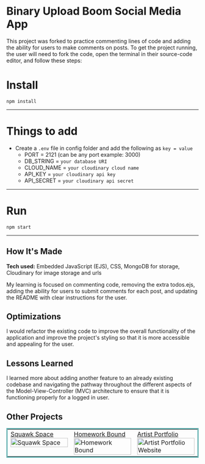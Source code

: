 # Binary Upload Boom Social Media App
This project was forked to practice commenting lines of code and adding the ability for users to make comments on posts. To get the project running, the user will need to fork the code, open the terminal in their source-code editor, and follow these steps:

# Install

`npm install`

---

# Things to add

- Create a `.env` file in config folder and add the following as `key = value`
  - PORT = 2121 (can be any port example: 3000)
  - DB_STRING = `your database URI`
  - CLOUD_NAME = `your cloudinary cloud name`
  - API_KEY = `your cloudinary api key`
  - API_SECRET = `your cloudinary api secret`

---

# Run

`npm start`

---

## How It's Made

**Tech used:** Embedded JavaScript (EJS), CSS, MongoDB for storage, Cloudinary for image storage and urls

My learning is focused on commenting code, removing the extra todos.ejs, adding the ability for users to submit comments for each post, and updating the README with clear instructions for the user. 

## Optimizations
I would refactor the existing code to improve the overall functionality of the application and improve the project's styling so that it is more accessible and appealing for the user.  

## Lessons Learned
I learned more about adding another feature to an already existing codebase and navigating the pathway throughout the different aspects of the Model-View-Controller (MVC) architecture to ensure that it is functioning properly for a logged in user.

## Other Projects

<table bordercolor="#66b2b2">
  <tr>
  <td width="33.3%"  style="align:center;" valign="top">
	<a target="_blank" href="https://github.com/jaclynbrothers/squawk-space">Squawk Space</a>
    	<br>
    	<a target="_blank" href="https://github.com/jaclynbrothers/squawk-space">
    	<img src="https://media.giphy.com/media/7dsiIBgG8OuU95SUvF/giphy.gif" width="100%"  alt="Squawk Space">
        </a>
    </td>
    <td width="33.3%"  style="align:center;" valign="top">
	<a target="_blank" href="https://github.com/jaclynbrothers/homework-bound">Homework Bound</a>
    	<br>
    	<a target="_blank" href="https://github.com/jaclynbrothers/homework-bound">
    	<img src="https://media.giphy.com/media/MZ2Jzzzb77f5LKH3w4/giphy.gif" width="100%"  alt="Homework Bound">
        </a>
    </td>
    <td width="33.3%" valign="top">
	<a target="_blank" href="https://github.com/jaclynbrothers/artist-portfolio">Artist Portfolio</a>
      	<br>
        <a target="_blank" href="https://github.com/jaclynbrothers/artist-portfolio">
          <img src="https://media.giphy.com/media/OtZnHQvpwaGOxKxoi1/giphy.gif" width="100%" alt="Artist Portfolio Website">
        </a>
    </td>
  </tr>
</table>
